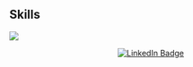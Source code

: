 ## Skills
<p align="left">
  <a href="https://skillicons.dev">
    <img src="https://skillicons.dev/icons?i=c,cpp,cs,flutter,typescript,html,css,angular,nodejs,php,mysql,vue,docker,javascript,git,github,bash,linux,vim,vscode,godot" />
  </a>
</p>

<div align="center">
  <a href="https://www.linkedin.com/in/mattia-marzano-63941b271/">
    <img src="https://img.shields.io/badge/LinkedIn-blue?style=for-the-badge&logo=linkedin&logoColor=white" alt="LinkedIn Badge"/>
  </a>
</div>

